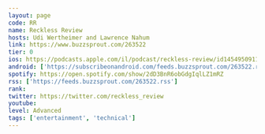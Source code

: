 ```yaml
---
layout: page
code: RR
name: Reckless Review
hosts: Udi Wertheimer and Lawrence Nahum
link: https://www.buzzsprout.com/263522
tier: 0
ios: https://podcasts.apple.com/il/podcast/reckless-review/id1454950911
android: ['https://subscribeonandroid.com/feeds.buzzsprout.com/263522.rss']
spotify: https://open.spotify.com/show/2dD3BnR6obGdgIqlLZ1mRZ
rss: ['https://feeds.buzzsprout.com/263522.rss']
rank: 
twitter: https://twitter.com/reckless_review
youtube: 
level: Advanced
tags: ['entertainment', 'technical']
---
```

